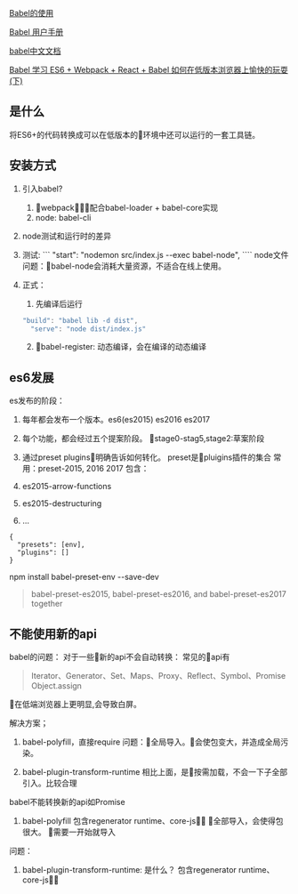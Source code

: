 [Babel的使用
](https://segmentfault.com/a/1190000008159877)

[Babel 用户手册](https://github.com/jamiebuilds/babel-handbook/blob/master/translations/zh-Hans/user-handbook.md#toc-babel-cli)

[babel中文文档](https://babel.bootcss.com/docs/plugins/#%E8%BD%AC%E8%AF%91-plugin)


[Babel 学习
](https://www.cnblogs.com/SamWeb/p/6245924.html)
[ES6 + Webpack + React + Babel 如何在低版本浏览器上愉快的玩耍(下)](https://blog.csdn.net/a324539017/article/details/52824189)

## 是什么
将ES6+的代码转换成可以在低版本的环境中还可以运行的一套工具链。

## 安装方式
1. 引入babel?
    1. webpack，配合babel-loader + babel-core实现
    2. node: babel-cli


2. node测试和运行时的差异
  1.  测试:
    ```
    "start": "nodemon src/index.js --exec babel-node",
    ````
    node文件
    问题：babel-node会消耗大量资源，不适合在线上使用。

  2. 正式：

      1. 先编译后运行
        ```js
        "build": "babel lib -d dist",
          "serve": "node dist/index.js"
        ````
      2. babel-register: 动态编译，会在编译的动态编译



## es6发展

es发布的阶段：
1. 每年都会发布一个版本。es6(es2015) es2016 es2017
2. 每个功能，都会经过五个提案阶段。 stage0-stag5,stage2:草案阶段


3. 通过preset plugins明确告诉如何转化。
  preset是pluigins插件的集合
  常用：preset-2015, 2016 2017
  包含：
  1. es2015-arrow-functions
  2. es2015-destructuring
  3. ...

```
{
  "presets": [env],
  "plugins": []
}
```
npm install babel-preset-env --save-dev
> babel-preset-es2015, babel-preset-es2016, and babel-preset-es2017 together




## 不能使用新的api
babel的问题：
对于一些新的api不会自动转换：
常见的api有
> Iterator、Generator、Set、Maps、Proxy、Reflect、Symbol、Promise Object.assign

在低端浏览器上更明显,会导致白屏。

解决方案；
1. babel-polyfill，直接require
问题：全局导入。会使包变大，并造成全局污染。

2. babel-plugin-transform-runtime
相比上面，是按需加载，不会一下子全部引入。比较合理







babel不能转换新的api如Promise
1. babel-polyfill
包含regenerator runtime、core-js；
全部导入，会使得包很大。
需要一开始就导入

问题：


1. babel-plugin-transform-runtime:
是什么？
包含regenerator runtime、core-js；


